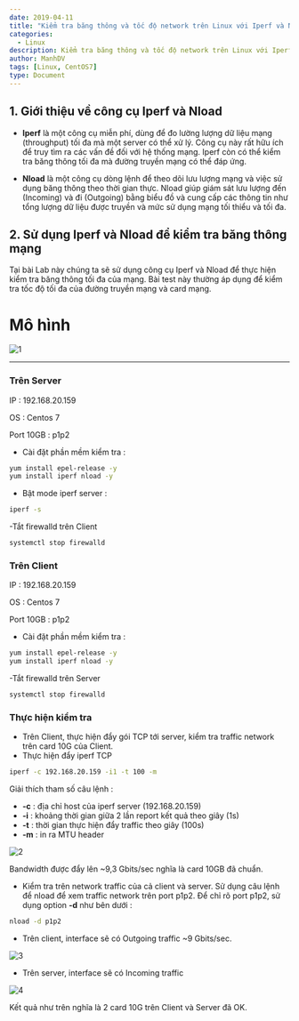 ```yaml
---
date: 2019-04-11
title: "Kiểm tra băng thông và tốc độ network trên Linux với Iperf và Nload"
categories:
  - Linux
description: Kiểm tra băng thông và tốc độ network trên Linux với Iperf và Nload
author: ManhDV
tags: [Linux, CentOS7]
type: Document
---
```


## 1. Giới thiệu về công cụ Iperf và Nload

 - **Iperf** là một công cụ miễn phí, dùng để đo lường lượng dữ liệu mạng (throughput) tối đa mà một server có thể xử lý. Công cụ này rất hữu ích để truy tìm ra các vấn đề đối với hệ thống mạng. Iperf còn có thể kiểm tra băng thông tối đa mà đường truyền mạng có thể đáp ứng. 
 
 - **Nload** là một công cụ dòng lệnh để theo dõi lưu lượng mạng và việc sử dụng băng thông theo thời gian thực. Nload giúp giám sát lưu lượng đến (Incoming) và đi (Outgoing) bằng biểu đồ và cung cấp các thông tin như tổng lượng dữ liệu được truyền và mức sử dụng mạng tối thiểu và tối đa.
 
## 2. Sử dụng Iperf và Nload để kiểm tra băng thông mạng
 
Tại bài Lab này chúng ta sẽ sử dụng công cụ Iperf và Nload để thực hiện kiểm tra băng thông tối đa của mạng. Bài test này thường áp dụng để kiểm tra tốc độ tối đa của đường truyền mạng và card mạng. 

# Mô hình 
![1](https://i.imgur.com/SZETxcQ.png) 

---
### Trên Server

IP : 192.168.20.159

OS : Centos 7

Port 10GB : p1p2

- Cài đặt phần mềm kiểm tra : 
```sh
yum install epel-release -y
yum install iperf nload -y
```

- Bật mode iperf server : 
```sh
iperf -s
```

-Tắt firewalld trên Client
```sh
systemctl stop firewalld
```

### Trên Client 

IP : 192.168.20.159

OS : Centos 7

Port 10GB : p1p2

- Cài đặt phần mềm kiểm tra : 
```sh
yum install epel-release -y
yum install iperf nload -y
```

-Tắt firewalld trên Server
```sh
systemctl stop firewalld
```

### Thực hiện kiểm tra
- Trên Client, thực hiện đẩy gói TCP tới server, kiểm tra traffic network trên card 10G của Client. 
- Thực hiện đẩy iperf TCP
```sh
iperf -c 192.168.20.159 -i1 -t 100 -m
```
Giải thích tham số câu lệnh : 
 - **-c** : địa chỉ host của iperf server (192.168.20.159)
 - **-i** : khoảng thời gian giữa 2 lần report kết quả theo giây (1s)
 - **-t** : thời gian thực hiện đẩy traffic theo giây (100s)
 - **-m** : in ra MTU header

![2](https://i.imgur.com/yqbbdsr.png) 

Bandwidth được đẩy lên ~9,3 Gbits/sec nghĩa là card 10GB đã chuẩn.

- Kiểm tra trên network traffic của cả client và server. Sử dụng câu lệnh để nload để xem traffic network trên port p1p2. Để chỉ rõ port p1p2, sử dụng option **-d** như bên dưới : 
```sh
nload -d p1p2
```

- Trên client, interface sẽ có Outgoing traffic ~9 Gbits/sec. 

![3](https://i.imgur.com/pVcEgEl.png) 

- Trên server, interface sẽ có Incoming traffic

![4](https://i.imgur.com/pyoZNeg.png) 

Kết quả như trên nghĩa là 2 card 10G trên Client và Server đã OK.